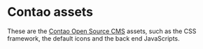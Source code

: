 Contao assets
=============

These are the [Contao Open Source CMS][1] assets, such as the CSS framework,
the default icons and the back end JavaScripts.


[1]: https://contao.org
